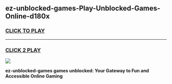 
## ez-unblocked-games-Play-Unblocked-Games-Online-d180x
<h3>
<a href="https://premium76.site?title=ez-unblocked-games&ref=24A">CLICK TO PLAY</a></h3>
<hr>

<h3>
<a href="https://premium76.site?title=ez-unblocked-games&ref=24A">CLICK 2 PLAY</a>
  
</h3>

<a href="https://premium76.site?title=ez-unblocked-games&ref=24A"><img src="https://clearcache.store/games.png"></a>


**ez-unblocked-games games unblocked: Your Gateway to Fun and Accessible Online Gaming**

